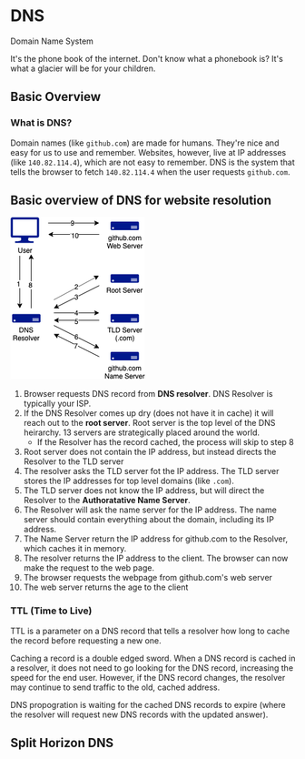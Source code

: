 # DNS

Domain Name System

It's the phone book of the internet. Don't know what a phonebook is? It's what a glacier will be for your children.

## Basic Overview

### What is DNS?

Domain names (like `github.com`) are made for humans. They're nice and easy for us to use and remember. Websites, however, live at IP addresses (like `140.82.114.4`), which are not easy to remember. DNS is the system that  tells the browser to fetch `140.82.114.4` when the user requests `github.com`.

## Basic overview of DNS for website resolution



![DNS routing](./assets/dns-Page-2.png)

1. Browser requests DNS record from **DNS resolver**. DNS Resolver is typically your ISP.
1. If the DNS Resolver comes up dry (does not have it in cache) it will reach out to the **root server**. Root server is the top level of the DNS heirarchy. 13 servers are strategically placed around the world.
    - If the Resolver has the record cached, the process will skip to step 8
1. Root server does not contain the IP address, but instead directs the Resolver to the TLD server
1. The resolver asks the TLD server fot the IP address. The TLD server stores the IP addresses for top level domains (like `.com`).
1. The TLD server does not know the IP address, but will direct the Resolver to the **Authoratative Name Server**.
1. The Resolver will ask the name server for the IP address. The name server should contain everything about the domain, including its IP address.
1. The Name Server return the IP address for github.com to the Resolver, which caches it in memory.
1. The resolver returns the IP address to the client. The browser can now make the request to the web page.
1. The browser requests the webpage from github.com's web server
1. The web server returns the age to the client

### TTL (Time to Live)

TTL is a parameter on a DNS record that tells a resolver how long to cache the record before requesting a new one. 

Caching a record is a double edged sword. When a DNS record is cached in a resolver, it does not need to go looking for the DNS record, increasing the speed for the end user. However, if the DNS record changes, the resolver may continue to send traffic to the old, cached address. 

DNS propogration is waiting for the cached DNS records to expire (where the resolver will request new DNS records with the updated answer).

## Split Horizon DNS

